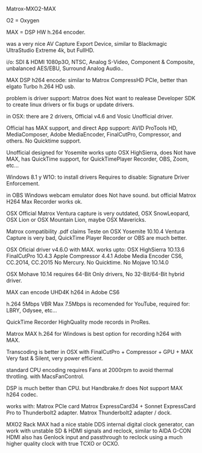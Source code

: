 Matrox-MXO2-MAX

O2 = Oxygen

MAX = DSP HW h.264 encoder.

was a very nice AV Capture Export Device,
similar to Blackmagic UltraStudio Extreme 4k, but FullHD.

i/o:
SDI & HDMI 1080p3O, 
NTSC, Analog S-Video, Component & Composite,
unbalanced AES/EBU, Surround Analog Audio..

MAX DSP h264 encode:
similar to Matrox CompressHD PCIe, 
better than elgato Turbo h.264 HD usb.

problem is driver support:
Matrox does Not want to realease Developer SDK to create linux drivers or fix bugs or update drivers.

in OSX:
there are 2 drivers,
Official v4.6 and Vosic Unofficial driver.

Official has MAX support, and direct App support:
AVID ProTools HD, MediaComposer, Adobe MediaEncoder, FinalCutPro, Compressor, and others.
No Quicktime support.

Unofficial designed for Yosemite works upto OSX HighSierra,
does Not have MAX,
has QuickTime support, for QuickTimePlayer Recorder, OBS, Zoom, etc...

Windows 8.1 y W1O:
to install drivers Requires to disable:
Signature Driver Enforcement.

in OBS Windows webcam emulator does Not have sound.
but official Matrox H264 Max Recorder works ok.

OSX Official Matrox Ventura capture is very outdated, OSX SnowLeopard, OSX Lion or OSX Mountain Lion,
maybe OSX Mavericks.

Matrox compatibility .pdf claims Teste on OSX Yosemite 10.10.4
Ventura Capture is very bad, 
QuickTime Player Recorder or OBS are much better.

OSX Oficial driver v4.6.O with MAX.
works upto:
OSX HighSierra 1O.13.6
FinalCutPro 1O.4.3
Apple Compressor 4.4.1
Adobe Media Encoder CS6, CC.2O14, CC.2O15 No Mercury.
No Quicktime.
No Mojave 1O.14.0

OSX Mohave 10.14 requires 64-Bit Only drivers, No 32-Bit/64-Bit hybrid driver.

MAX can encode UHD4K h264 in Adobe CS6

h.264 5Mbps VBR Max 7.5Mbps is recomended for YouTube, required for: LBRY, Odysee, etc...

QuickTime Recorder HighQuality mode records in ProRes.

Matrox MAX h.264 for Windows is best option for recording h264 with MAX.

Transcoding is better in OSX with FinalCutPro + Compressor + GPU + MAX
Very fast & Silent, very power efficient.

standard CPU encoding requires Fans at 2000rpm to avoid thermal throtling.
with MacsFanControl.

DSP is much better than CPU.
but Handbrake.fr does Not support MAX h264 codec.

works with:
Matrox PCIe card
Matrox ExpressCard34 + Sonnet ExpressCard Pro to Thunderbolt2 adapter.
Matrox Thunderbolt2 adapter / dock.


MXO2 Rack MAX had a nice stable DDS internal digital clock generator,
can work with unstable SD & HDMI signals and reclock,
similar to AIDA G-CON HDMI
also has Genlock input and passthrough to reclock using a much higher quality clock with true TCXO or OCXO.
